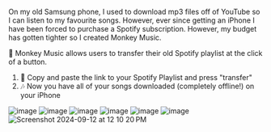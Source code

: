 On my old Samsung phone, I used to download mp3 files off of YouTube so I can listen to my favourite songs. However, ever since getting an iPhone I have been forced to purchase a Spotify subscription. However, my budget has gotten tighter so I created Monkey Music.

🙊 Monkey Music allows users to transfer their old Spotify playlist at the click of a button.

1. 📝 Copy and paste the link to your Spotify Playlist and press "transfer"
2. 🎶 Now you have all of your songs downloaded (completely offline!) on your iPhone 

![image](https://github.com/user-attachments/assets/ce3d9355-e581-48df-ad57-36a1c46db9d8)
![image](https://github.com/user-attachments/assets/19720d37-f962-4e4c-88ab-142540f0527a)
![image](https://github.com/user-attachments/assets/2bc535f7-f966-469e-ac21-e403d76c7767)
![image](https://github.com/user-attachments/assets/aa3cdbb8-ffe3-467b-95d6-5384efeb12a8)
![image](https://github.com/user-attachments/assets/719b2a2d-e4e5-4d45-be19-2e7a4ae7af25)
![image](https://github.com/user-attachments/assets/389ce246-88ea-4c34-99ec-c80a447a840a)
![Screenshot 2024-09-12 at 12 10 20 PM](https://github.com/user-attachments/assets/3c32ecb9-38d9-4584-a211-230e11da59eb)
